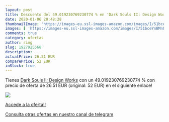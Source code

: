 ```yaml
---
layout: post
title: Descuento del 49.019230769230774 % en 'Dark Souls II: Design Works'
date: 2020-01-06 20:48:28
thumbnailImage: 'https://images-eu.ssl-images-amazon.com/images/I/51bceYnBMnL._SL200_.jpg'
images: [ 'https://images-eu.ssl-images-amazon.com/images/I/51bceYnBMnL._SL200_.jpg' ]
comments: true
category: ofertas
author: ring
slug: 1927925568
description:
actualPrice: 26.51 EUR
comparePrice: 52 EUR
inStock: true
---
```


Tienes [Dark Souls II: Design Works](https://www.amazon.com/dp/1927925568/?tag=redken08-20) con un 49.019230769230774 % con precio de oferta de 26.51 EUR (original: 52 EUR) en el siguiente enlace!

[![](https://images-eu.ssl-images-amazon.com/images/I/51bceYnBMnL._SL200_.jpg)](https://www.amazon.com/dp/1927925568/?tag=redken08-20)

[Accede a la oferta!!](https://www.amazon.com/dp/1927925568/?tag=redken08-20)

[Consulta otras ofertas en nuestro canal de telegram](https://t.me/s/ofertas25)
